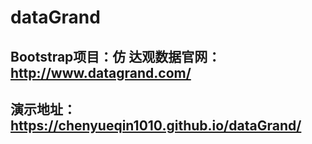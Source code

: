 # dataGrand
## Bootstrap项目：仿 达观数据官网：http://www.datagrand.com/
## 演示地址：https://chenyueqin1010.github.io/dataGrand/

